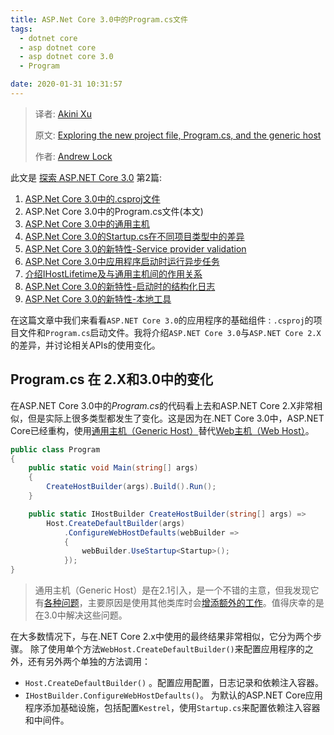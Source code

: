 ```yaml
---
title: ASP.Net Core 3.0中的Program.cs文件
tags: 
  - dotnet core
  - asp dotnet core
  - asp dotnet core 3.0
  - Program

date: 2020-01-31 10:31:57
---
```


> 译者:  [Akini Xu](https://blog.ibestread.com)
>
> 原文:  [Exploring the new project file, Program.cs, and the generic host](https://andrewlock.net/exploring-the-new-project-file-program-and-the-generic-host-in-asp-net-core-3/) 
>
> 作者:  [Andrew Lock](https://andrewlock.net/about/)
>

此文是 [探索 ASP.NET Core 3.0](https://blog.ibestread.com/exploring-asp-net-core-3) 第2篇:

1. [ASP.Net Core 3.0中的.csproj文件](https://blog.ibestread.com/exploring-the-new-project-file-in-asp-net-core-3/)
2. ASP.Net Core 3.0中的Program.cs文件(本文)
3. [ASP.Net Core 3.0中的通用主机](https://blog.ibestread.com/exploring-the-generic-host-in-asp-net-core-3/)
4. [ASP.Net Core 3.0的Startup.cs在不同项目类型中的差异](https://blog.ibestread.com/comparing-startup-between-the-asp-net-core-3-templates/)
5. [ASP.Net Core 3.0的新特性-Service provider validation](https://blog.ibestread.com/new-in-asp-net-core-3-service-provider-validation)
6. [ASP.Net Core 3.0中应用程序启动时运行异步任务](https://blog.ibestread.com/running-async-tasks-on-app-startup-in-asp-net-core-3)
7. [介绍IHostLifetime及与通用主机间的作用关系](https://blog.ibestread.com/introducing-ihostlifetime-and-untangling-the-generic-host-startup-interactions)
8. [ASP.Net Core 3.0的新特性-启动时的结构化日志](https://blog.ibestread.com/new-in-aspnetcore-3-structured-logging-for-startup-messages)
9. [ASP.Net Core 3.0的新特性-本地工具](https://blog.ibestread.com/new-in-net-core-3-local-tools)

在这篇文章中我们来看看`ASP.NET Core 3.0`的应用程序的基础组件 : `.csproj`的项目文件和`Program.cs`启动文件。我将介绍`ASP.NET Core 3.0`与`ASP.NET Core 2.X`的差异，并讨论相关APIs的使用变化。 

 <!-- more --> 

## Program.cs 在 2.X和3.0中的变化

在ASP.NET Core 3.0中的*Program.cs*的代码看上去和ASP.NET Core 2.X非常相似，但是实际上很多类型都发生了变化。这是因为在.NET Core 3.0中，ASP.NET Core已经重构，使用[通用主机（Generic Host）](https://docs.microsoft.com/en-us/aspnet/core/fundamentals/host/generic-host?view=aspnetcore-3.0)替代[Web主机（Web Host）](https://docs.microsoft.com/en-us/aspnet/core/fundamentals/host/web-host?view=aspnetcore-3.0)。 

```csharp
public class Program
{
    public static void Main(string[] args)
    {
        CreateHostBuilder(args).Build().Run();
    }

    public static IHostBuilder CreateHostBuilder(string[] args) =>
        Host.CreateDefaultBuilder(args)
            .ConfigureWebHostDefaults(webBuilder =>
            {
                webBuilder.UseStartup<Startup>();
            });
}
```

>通用主机（Generic Host）是在2.1引入，是一个不错的主意，但我发现它有[各种问题](https://andrewlock.net/the-asp-net-core-generic-host-namespace-clashes-and-extension-methods/)，主要原因是使用其他类库时会[增添额外的工作](https://andrewlock.net/adding-serilog-to-the-asp-net-core-generic-host/)。值得庆幸的是在3.0中解决这些问题。 

在大多数情况下，与在.NET Core 2.x中使用的最终结果非常相似，它分为两个步骤。 除了使用单个方法`WebHost.CreateDefaultBuilder()`来配置应用程序的之外，还有另外两个单独的方法调用： 

- ` Host.CreateDefaultBuilder() ` 。配置应用配置，日志记录和依赖注入容器。 
- ` IHostBuilder.ConfigureWebHostDefaults() `。 为默认的ASP.NET Core应用程序添加基础设施，包括配置` Kestrel `，使用` Startup.cs `来配置依赖注入容器和中间件。
